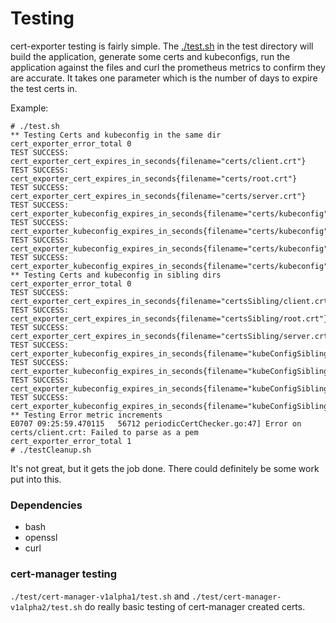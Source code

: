 # Testing

cert-exporter testing is fairly simple.  The [./test.sh](../test/files/test.sh) in the test directory will build the application, generate some certs and kubeconfigs, run the application against the files and curl the prometheus metrics to confirm they are accurate.  It takes one parameter which is the number of days to expire the test certs in.

Example:

```
# ./test.sh
** Testing Certs and kubeconfig in the same dir
cert_exporter_error_total 0
TEST SUCCESS: cert_exporter_cert_expires_in_seconds{filename="certs/client.crt"}
TEST SUCCESS: cert_exporter_cert_expires_in_seconds{filename="certs/root.crt"}
TEST SUCCESS: cert_exporter_cert_expires_in_seconds{filename="certs/server.crt"}
TEST SUCCESS: cert_exporter_kubeconfig_expires_in_seconds{filename="certs/kubeconfig",name="cluster1",type="cluster"}
TEST SUCCESS: cert_exporter_kubeconfig_expires_in_seconds{filename="certs/kubeconfig",name="cluster2",type="cluster"}
TEST SUCCESS: cert_exporter_kubeconfig_expires_in_seconds{filename="certs/kubeconfig",name="user1",type="user"}
TEST SUCCESS: cert_exporter_kubeconfig_expires_in_seconds{filename="certs/kubeconfig",name="user2",type="user"}
** Testing Certs and kubeconfig in sibling dirs
cert_exporter_error_total 0
TEST SUCCESS: cert_exporter_cert_expires_in_seconds{filename="certsSibling/client.crt"}
TEST SUCCESS: cert_exporter_cert_expires_in_seconds{filename="certsSibling/root.crt"}
TEST SUCCESS: cert_exporter_cert_expires_in_seconds{filename="certsSibling/server.crt"}
TEST SUCCESS: cert_exporter_kubeconfig_expires_in_seconds{filename="kubeConfigSibling/kubeconfig",name="cluster1",type="cluster"}
TEST SUCCESS: cert_exporter_kubeconfig_expires_in_seconds{filename="kubeConfigSibling/kubeconfig",name="cluster2",type="cluster"}
TEST SUCCESS: cert_exporter_kubeconfig_expires_in_seconds{filename="kubeConfigSibling/kubeconfig",name="user1",type="user"}
TEST SUCCESS: cert_exporter_kubeconfig_expires_in_seconds{filename="kubeConfigSibling/kubeconfig",name="user2",type="user"}
** Testing Error metric increments
E0707 09:25:59.470115   56712 periodicCertChecker.go:47] Error on certs/client.crt: Failed to parse as a pem
cert_exporter_error_total 1
# ./testCleanup.sh
```

It's not great, but it gets the job done.  There could definitely be some work put into this.

### Dependencies

- bash
- openssl
- curl

### cert-manager testing

`./test/cert-manager-v1alpha1/test.sh` and `./test/cert-manager-v1alpha2/test.sh` do really basic testing of cert-manager created certs.